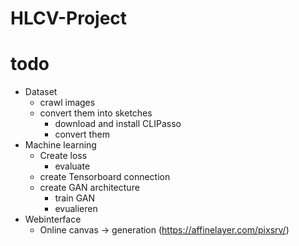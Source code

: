 # HLCV-Project

# todo
- Dataset
  - crawl images
  - convert them into sketches   
    - download and install CLIPasso
    - convert them  
- Machine learning
  - Create loss
    - evaluate
  - create Tensorboard connection  
  - create GAN architecture
    - train GAN    
    - evualieren
- Webinterface
  - Online canvas -> generation (https://affinelayer.com/pixsrv/)
